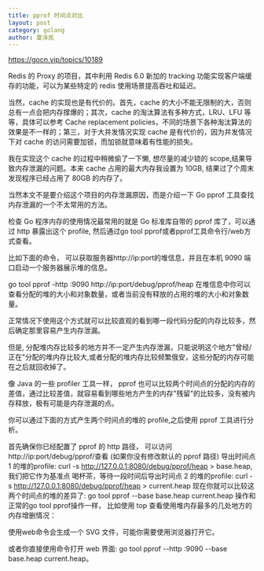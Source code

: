 ```yaml
---
title: pprof 时间点对比
layout: post
category: golang
author: 夏泽民
---
```

https://gocn.vip/topics/10189
<!-- more -->
Redis 的 Proxy 的项目，其中利用 Redis 6.0 新加的 tracking 功能实现客户端缓存的功能，可以为某些特定的 redis 使用场景提高吞吐和延迟。

当然，cache 的实现也是有代价的。首先，cache 的大小不能无限制的大，否则总有一点会把内存撑爆的；其次，cache 的淘汰算法有多种方式，LRU、LFU 等等，具体可以参考 Cache replacement policies，不同的场景下各种淘汰算法的效果是不一样的；第三，对于大并发情况实现 cache 是有代价的，因为并发情况下对 cache 的访问需要加锁，而加锁就意味着有性能的损失。

我在实现这个 cache 的过程中稍微偷了一下懒, 想尽量的减少锁的 scope,结果导致内存泄漏的问题。本来 cache 占用的最大内存我设置为 10GB, 结果过了个周末发现程序已经占用了 80GB 的内存了。

当然本文不是要介绍这个项目的内存泄漏原因，而是介绍一下 Go pprof 工具查找内存泄漏的一个不太常用的方法。

检查 Go 程序内存的使用情况最常用的就是 Go 标准库自带的 pprof 库了，可以通过 http 暴露出这个 profile, 然后通过go tool pprof或者pprof工具命令行/web方式查看。

比如下面的命令， 可以获取服务器http://ip:port的堆信息，并且在本机 9090 端口启动一个服务器展示堆的信息。

go tool pprof -http :9090 http://ip:port/debug/pprof/heap
在堆信息中你可以查看分配的堆的大小和对象数量，或者当前没有释放的占用的堆的大小和对象数量。



正常情况下使用这个方式就可以比较直观的看到哪一段代码分配的内存比较多，然后确定那里容易产生内存泄漏。

但是, 分配堆内存比较多的地方并不一定产生内存泄漏，只能说明这个地方"曾经/正在"分配的堆内存比较大,或者分配的堆内存比较频繁俄安，这些分配的内存可能在之后就回收掉了。

像 Java 的一些 profiler 工具一样， pprof 也可以比较两个时间点的分配的内存的差值，通过比较差值，就容易看到哪些地方产生的内存"残留"的比较多，没有被内存释放，极有可能是内存泄漏的点。

你可以通过下面的方式产生两个时间点的堆的 profile,之后使用 pprof 工具进行分析。

首先确保你已经配置了 pprof 的 http 路径， 可以访问http://ip:port/debug/pprof/查看 (如果你没有修改默认的 pprof 路径)
导出时间点 1 的堆的profile: curl -s http://127.0.0.1:8080/debug/pprof/heap > base.heap, 我们把它作为基准点
喝杯茶，等待一段时间后导出时间点 2 的堆的profile: curl -s http://127.0.0.1:8080/debug/pprof/heap > current.heap
现在你就可以比较这两个时间点的堆的差异了: go tool pprof --base base.heap current.heap
操作和正常的go tool pprof操作一样， 比如使用 top 查看使用堆内存最多的几处地方的内存增删情况：


使用web命令会生成一个 SVG 文件，可能你需要使用浏览器打开它。

或者你直接使用命令打开 web 界面: go tool pprof --http :9090 --base base.heap current.heap。
